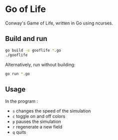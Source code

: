 # Go of Life
Conway's Game of Life, written in Go using ncurses.

## Build and run
```sh
go build -o gooflife *.go
./gooflife
```
Alternatively, run without building:
```sh
go run *.go
```

## Usage
In the program :
- `s` changes the speed of the simulation
- `c` toggle on and off colors
- `p` pauses the simulation
- `r` regenerate a new field
- `q` quits
